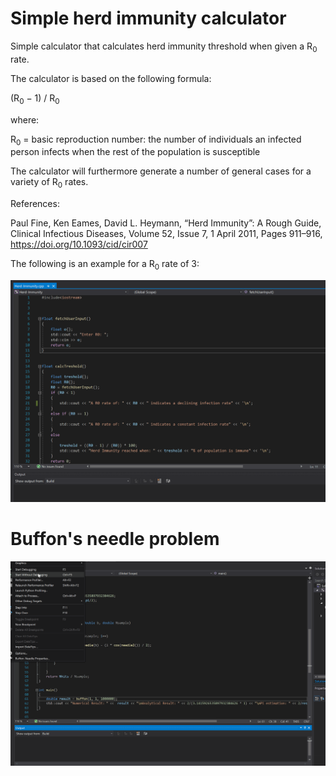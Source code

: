 # Simple herd immunity calculator
Simple calculator that calculates herd immunity threshold when given a R<sub>0</sub> rate.

The calculator is based on the following formula:

(R<sub>0</sub> − 1) / R<sub>0</sub>

where:

R<sub>0</sub> = basic reproduction number: the number of individuals an infected person infects when the rest of the population is susceptible

The calculator will furthermore generate a number of general cases for a variety of R<sub>0</sub> rates.


References:

Paul Fine, Ken Eames, David L. Heymann, “Herd Immunity”: A Rough Guide, Clinical Infectious Diseases, Volume 52, Issue 7, 1 April 2011, Pages 911–916, https://doi.org/10.1093/cid/cir007



The following is an example for a R<sub>0</sub> rate of 3:


![](Herd-Immunity-calculator/demo-gif.gif)


# Buffon's needle problem

![](Buffon-Needle/demo-needle.gif)
